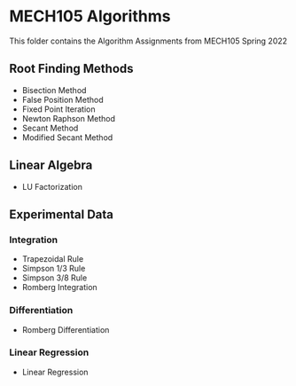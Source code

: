 # MECH105 Algorithms
This folder contains the Algorithm Assignments from MECH105 Spring 2022

## Root Finding Methods
* Bisection Method
* False Position Method
* Fixed Point Iteration
* Newton Raphson Method
* Secant Method
* Modified Secant Method

## Linear Algebra
* LU Factorization

## Experimental Data
### Integration
* Trapezoidal Rule
* Simpson 1/3 Rule
* Simpson 3/8 Rule
* Romberg Integration

### Differentiation
* Romberg Differentiation

### Linear Regression
* Linear Regression
